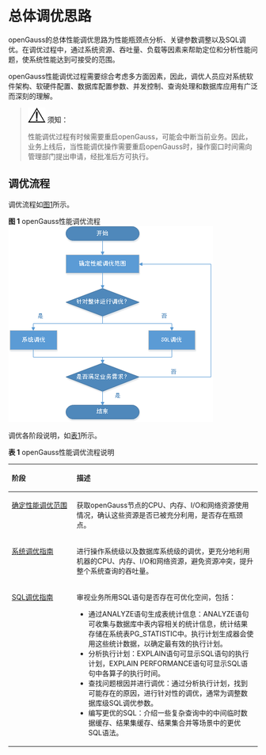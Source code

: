 # 总体调优思路<a name="ZH-CN_TOPIC_0289900313"></a>

openGauss的总体性能调优思路为性能瓶颈点分析、关键参数调整以及SQL调优。在调优过程中，通过系统资源、吞吐量、负载等因素来帮助定位和分析性能问题，使系统性能达到可接受的范围。

openGauss性能调优过程需要综合考虑多方面因素，因此，调优人员应对系统软件架构、软硬件配置、数据库配置参数、并发控制、查询处理和数据库应用有广泛而深刻的理解。

>![](public_sys-resources/icon-notice.gif) **须知：** 
>
>性能调优过程有时候需要重启openGauss，可能会中断当前业务。因此，业务上线后，当性能调优操作需要重启openGauss时，操作窗口时间需向管理部门提出申请，经批准后方可执行。

## 调优流程<a name="zh-cn_topic_0283137244_zh-cn_topic_0237121483_zh-cn_topic_0073253541_zh-cn_topic_0040046511_section7336753113553"></a>

调优流程如[图1](#zh-cn_topic_0283137244_fig36820421398)所示。

**图 1**  openGauss性能调优流程<a name="zh-cn_topic_0283137244_fig36820421398"></a>  
![](figures/openGauss性能调优流程.png "openGauss性能调优流程")

调优各阶段说明，如[表1](#zh-cn_topic_0283137244_zh-cn_topic_0237121483_zh-cn_topic_0073253541_zh-cn_topic_0040046511_table18747316113544)所示。

**表 1**  openGauss性能调优流程说明

<a name="zh-cn_topic_0283137244_zh-cn_topic_0237121483_zh-cn_topic_0073253541_zh-cn_topic_0040046511_table18747316113544"></a>
<table><thead align="left"><tr id="zh-cn_topic_0283137244_zh-cn_topic_0237121483_zh-cn_topic_0073253541_zh-cn_topic_0040046511_row57564514113544"><th class="cellrowborder" valign="top" width="26%" id="mcps1.2.3.1.1"><p id="zh-cn_topic_0283137244_zh-cn_topic_0237121483_zh-cn_topic_0073253541_zh-cn_topic_0040046511_p32214083113544"><a name="zh-cn_topic_0283137244_zh-cn_topic_0237121483_zh-cn_topic_0073253541_zh-cn_topic_0040046511_p32214083113544"></a><a name="zh-cn_topic_0283137244_zh-cn_topic_0237121483_zh-cn_topic_0073253541_zh-cn_topic_0040046511_p32214083113544"></a>阶段</p>
</th>
<th class="cellrowborder" valign="top" width="74%" id="mcps1.2.3.1.2"><p id="zh-cn_topic_0283137244_zh-cn_topic_0237121483_zh-cn_topic_0073253541_zh-cn_topic_0040046511_p59203969113544"><a name="zh-cn_topic_0283137244_zh-cn_topic_0237121483_zh-cn_topic_0073253541_zh-cn_topic_0040046511_p59203969113544"></a><a name="zh-cn_topic_0283137244_zh-cn_topic_0237121483_zh-cn_topic_0073253541_zh-cn_topic_0040046511_p59203969113544"></a>描述</p>
</th>
</tr>
</thead>
<tbody><tr id="zh-cn_topic_0283137244_zh-cn_topic_0237121483_zh-cn_topic_0073253541_zh-cn_topic_0040046511_row30792195113544"><td class="cellrowborder" valign="top" width="26%" headers="mcps1.2.3.1.1 "><p id="zh-cn_topic_0283137244_zh-cn_topic_0237121483_zh-cn_topic_0073253541_zh-cn_topic_0040046511_p11139890113544"><a name="zh-cn_topic_0283137244_zh-cn_topic_0237121483_zh-cn_topic_0073253541_zh-cn_topic_0040046511_p11139890113544"></a><a name="zh-cn_topic_0283137244_zh-cn_topic_0237121483_zh-cn_topic_0073253541_zh-cn_topic_0040046511_p11139890113544"></a><a href="确定性能调优范围.md">确定性能调优范围</a></p>
</td>
<td class="cellrowborder" valign="top" width="74%" headers="mcps1.2.3.1.2 "><p id="zh-cn_topic_0283137244_zh-cn_topic_0237121483_zh-cn_topic_0073253541_p6652358711738"><a name="zh-cn_topic_0283137244_zh-cn_topic_0237121483_zh-cn_topic_0073253541_p6652358711738"></a><a name="zh-cn_topic_0283137244_zh-cn_topic_0237121483_zh-cn_topic_0073253541_p6652358711738"></a>获取<span id="text991519461216"><a name="text991519461216"></a><a name="text991519461216"></a>openGauss</span>节点的CPU、内存、I/O和网络资源使用情况，确认这些资源是否已被充分利用，是否存在瓶颈点。</p>
</td>
</tr>
<tr id="zh-cn_topic_0283137244_zh-cn_topic_0237121483_zh-cn_topic_0073253541_zh-cn_topic_0040046511_row7268277113544"><td class="cellrowborder" valign="top" width="26%" headers="mcps1.2.3.1.1 "><p id="zh-cn_topic_0283137244_zh-cn_topic_0237121483_zh-cn_topic_0073253541_zh-cn_topic_0040046511_p51859545113544"><a name="zh-cn_topic_0283137244_zh-cn_topic_0237121483_zh-cn_topic_0073253541_zh-cn_topic_0040046511_p51859545113544"></a><a name="zh-cn_topic_0283137244_zh-cn_topic_0237121483_zh-cn_topic_0073253541_zh-cn_topic_0040046511_p51859545113544"></a><a href="系统调优指南.md">系统调优指南</a></p>
</td>
<td class="cellrowborder" valign="top" width="74%" headers="mcps1.2.3.1.2 "><p id="zh-cn_topic_0283137244_zh-cn_topic_0237121483_zh-cn_topic_0073253541_zh-cn_topic_0040046511_p39873610113544"><a name="zh-cn_topic_0283137244_zh-cn_topic_0237121483_zh-cn_topic_0073253541_zh-cn_topic_0040046511_p39873610113544"></a><a name="zh-cn_topic_0283137244_zh-cn_topic_0237121483_zh-cn_topic_0073253541_zh-cn_topic_0040046511_p39873610113544"></a>进行操作系统级以及数据库系统级的调优，更充分地利用机器的CPU、内存、I/O和网络资源，避免资源冲突，提升整个系统查询的吞吐量。</p>
</td>
</tr>
<tr id="zh-cn_topic_0283137244_zh-cn_topic_0237121483_zh-cn_topic_0073253541_zh-cn_topic_0040046511_row23318170113544"><td class="cellrowborder" valign="top" width="26%" headers="mcps1.2.3.1.1 "><p id="zh-cn_topic_0283137244_zh-cn_topic_0237121483_zh-cn_topic_0073253541_zh-cn_topic_0040046511_p9723624113544"><a name="zh-cn_topic_0283137244_zh-cn_topic_0237121483_zh-cn_topic_0073253541_zh-cn_topic_0040046511_p9723624113544"></a><a name="zh-cn_topic_0283137244_zh-cn_topic_0237121483_zh-cn_topic_0073253541_zh-cn_topic_0040046511_p9723624113544"></a><a href="SQL调优指南.md">SQL调优指南</a></p>
</td>
<td class="cellrowborder" valign="top" width="74%" headers="mcps1.2.3.1.2 "><p id="zh-cn_topic_0283137244_zh-cn_topic_0237121483_zh-cn_topic_0073253541_zh-cn_topic_0040046511_p49416119113544"><a name="zh-cn_topic_0283137244_zh-cn_topic_0237121483_zh-cn_topic_0073253541_zh-cn_topic_0040046511_p49416119113544"></a><a name="zh-cn_topic_0283137244_zh-cn_topic_0237121483_zh-cn_topic_0073253541_zh-cn_topic_0040046511_p49416119113544"></a>审视业务所用SQL语句是否存在可优化空间，包括：</p>
<a name="zh-cn_topic_0283137244_zh-cn_topic_0237121483_zh-cn_topic_0073253541_zh-cn_topic_0040046511_ul42091895113544"></a><a name="zh-cn_topic_0283137244_zh-cn_topic_0237121483_zh-cn_topic_0073253541_zh-cn_topic_0040046511_ul42091895113544"></a><ul id="zh-cn_topic_0283137244_zh-cn_topic_0237121483_zh-cn_topic_0073253541_zh-cn_topic_0040046511_ul42091895113544"><li>通过ANALYZE语句生成表统计信息：ANALYZE语句可收集与数据库中表内容相关的统计信息，统计结果存储在系统表PG_STATISTIC中。执行计划生成器会使用这些统计数据，以确定最有效的执行计划。</li><li>分析执行计划：EXPLAIN语句可显示SQL语句的执行计划，EXPLAIN PERFORMANCE语句可显示SQL语句中各算子的执行时间。</li><li>查找问题根因并进行调优：通过分析执行计划，找到可能存在的原因，进行针对性的调优，通常为调整数据库级SQL调优参数。</li><li>编写更优的SQL：介绍一些复杂查询中的中间临时数据缓存、结果集缓存、结果集合并等场景中的更优SQL语法。</li></ul>
</td>
</tr>
</tbody>
</table>

